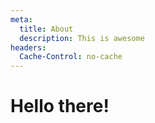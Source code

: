 ```yaml
---
meta:
  title: About
  description: This is awesome
headers:
  Cache-Control: no-cache
---
```


# Hello there!
